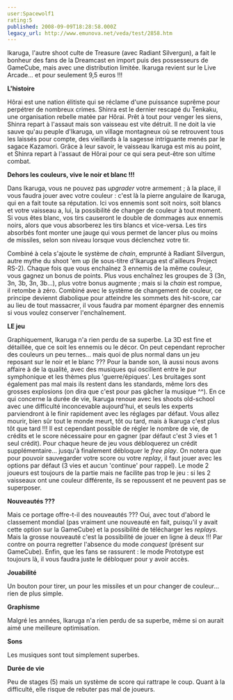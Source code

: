 ```yaml
---
user:Spacewolf1
rating:5
published: 2008-09-09T18:28:58.000Z
legacy_url: http://www.emunova.net/veda/test/2858.htm
---
```

Ikaruga, l'autre shoot culte de Treasure (avec Radiant Silvergun), a fait le bonheur des fans de la Dreamcast en import puis des possesseurs de GameCube, mais avec une distribution limitée. Ikaruga revient sur le Live Arcade... et pour seulement 9,5 euros !!!  

  

**L'histoire**  

Hôrai est une nation élitiste qui se réclame d'une puissance suprême pour perpétrer de nombreux crimes. Shinra est le dernier rescapé du Tenkaku, une organisation rebelle matée par Hôrai. Prêt à tout pour venger les siens, Shinra repart à l'assaut mais son vaisseau est vite détruit. Il ne doit la vie sauve qu'au peuple d'Ikaruga, un village montagneux où se retrouvent tous les laissés pour compte, des vieillards à la sagesse intriguante menés par le sagace Kazamori. Grâce à leur savoir, le vaisseau Ikaruga est mis au point, et Shinra repart à l'assaut de Hôrai pour ce qui sera peut-être son ultime combat.  

  

**Dehors les couleurs, vive le noir et blanc !!!**  

Dans Ikaruga, vous ne pouvez pas _upgrader_ votre armement ; à la place, il vous faudra jouer avec votre couleur : c'est là la pierre angulaire de Ikaruga, qui en a fait toute sa réputation. Ici vos ennemis sont soit noirs, soit blancs et votre vaisseau a, lui, la possibilité de changer de couleur à tout moment. Si vous êtes blanc, vos tirs causeront le double de dommages aux ennemis noirs, alors que vous absorberez les tirs blancs et vice-versa. Les tirs absorbés font monter une jauge qui vous permet de lancer plus ou moins de missiles, selon son niveau lorsque vous déclenchez votre tir.  

Combiné à cela s'ajoute le système de _chain_, emprunté à Radiant Silvergun, autre mythe du shoot 'em up (le sous-titre d'Ikaruga est d'ailleurs Project RS-2). Chaque fois que vous enchaînez 3 ennemis de la même couleur, vous gagnez un bonus de points. Plus vous enchaînez les groupes de 3 (3n, 3n, 3b, 3n, 3b...), plus votre bonus augmente ; mais si la _chain_ est rompue, il retombe à zéro. Combiné avec le système de changement de couleur, ce principe deviennt diabolique pour atteindre les sommets des hit-score, car au lieu de tout massacrer, il vous faudra par moment épargner des ennemis si vous voulez conserver l'enchaînement.  

  

**LE jeu**  

Graphiquement, Ikaruga n'a rien perdu de sa superbe. La 3D est fine et détaillée, que ce soit les ennemis ou le décor. On peut cependant reprocher des couleurs un peu ternes... mais quoi de plus normal dans un jeu reposant sur le noir et le blanc ??? Pour la bande son, là aussi nous avons affaire à de la qualité, avec des musiques qui oscillent entre le pur symphonique et les thèmes plus 'guerre/épiques'. Les bruitages sont également pas mal mais ils restent dans les standards, même lors des grosses explosions (on dira que c'est pour pas gâcher la musique ^^). En ce qui concerne la durée de vie, Ikaruga renoue avec les shoots old-school avec une difficulté inconcevable aujourd'hui, et seuls les experts parviendront à le finir rapidement avec les réglages par défaut. Vous allez mourir, bien sûr tout le monde meurt, tôt ou tard, mais à Ikaruga c'est plus tôt que tard !!! Il est cependant possible de régler le nombre de vie, de crédits et le score nécessaire pour en gagner (par défaut c'est 3 vies et 1 seul crédit). Pour chaque heure de jeu vous débloquerez un crédit supplémentaire... jusqu'à finalement débloquer le _free play_. On notera que pour pouvoir sauvegarder votre score ou votre _replay_, il faut jouer avec les options par défaut (3 vies et aucun 'continue' pour rappel). Le mode 2 joueurs est toujours de la partie mais ne facilite pas trop le jeu : si les 2 vaisseaux ont une couleur différente, ils se repoussent et ne peuvent pas se superposer.  

  

**Nouveautés ???**  

Mais ce portage offre-t-il des nouveautés ??? Oui, avec tout d'abord le classement mondial (pas vraiment une nouveauté en fait, puisqu'il y avait cette option sur la GameCube) et la possibilité de télécharger les _replays_. Mais la grosse nouveauté c'est la possibilité de jouer en ligne à deux !!! Par contre on pourra regretter l'absence du mode _conquest_ (présent sur GameCube). Enfin, que les fans se rassurent : le mode Prototype est toujours là, il vous faudra juste le débloquer pour y avoir accès.  

  

  

**Jouabilité**  

Un bouton pour tirer, un pour les missiles et un pour changer de couleur... rien de plus simple.  

**Graphisme**  

Malgré les années, Ikaruga n'a rien perdu de sa superbe, même si on aurait aimé une meilleure optimisation.  

**Sons**  

Les musiques sont tout simplement superbes.  

**Durée de vie**  

Peu de stages (5) mais un système de score qui rattrape le coup. Quant à la difficulté, elle risque de rebuter pas mal de joueurs.